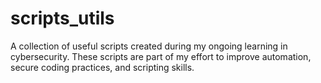 # scripts_utils
A collection of useful scripts created during my ongoing learning in cybersecurity. These scripts are part of my effort to improve automation, secure coding practices, and scripting skills.
